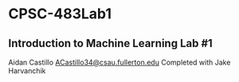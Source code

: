 # CPSC-483Lab1
## Introduction to Machine Learning Lab #1
Aidan Castillo
ACastillo34@csau.fullerton.edu
Completed with Jake Harvanchik
